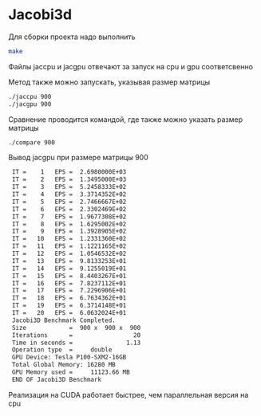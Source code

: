 # Jacobi3d

Для сборки проекта надо выполнить

```bash
make
```

Файлы jaccpu и jacgpu отвечают за запуск на cpu и gpu соответсвенно

Метод также можно запускать, указывая размер матрицы

```bash
./jaccpu 900
./jacgpu 900
```

Сравнение проводится командой, где также можно указать размер матрицы

```bash
./compare 900
```

Вывод jacgpu при размере матрицы 900
```bash
 IT =    1   EPS =  2.6980000E+03
 IT =    2   EPS =  1.3495000E+03
 IT =    3   EPS =  5.2458333E+02
 IT =    4   EPS =  3.3714352E+02
 IT =    5   EPS =  2.7466667E+02
 IT =    6   EPS =  2.3302469E+02
 IT =    7   EPS =  1.9677308E+02
 IT =    8   EPS =  1.6295002E+02
 IT =    9   EPS =  1.3928905E+02
 IT =   10   EPS =  1.2331360E+02
 IT =   11   EPS =  1.1221165E+02
 IT =   12   EPS =  1.0546532E+02
 IT =   13   EPS =  9.8133253E+01
 IT =   14   EPS =  9.1255019E+01
 IT =   15   EPS =  8.4403267E+01
 IT =   16   EPS =  7.8237112E+01
 IT =   17   EPS =  7.2296906E+01
 IT =   18   EPS =  6.7634362E+01
 IT =   19   EPS =  6.3714148E+01
 IT =   20   EPS =  6.0632024E+01
 Jacobi3D Benchmark Completed.
 Size            =  900 x  900 x  900
 Iterations      =                 20
 Time in seconds =               1.13
 Operation type  =     double
 GPU Device: Tesla P100-SXM2-16GB
 Total Global Memory: 16280 MB
 GPU Memory used =     11123.66 MB
 END OF Jacobi3D Benchmark
```

Реализация на CUDA работает быстрее, чем параллельная версия на cpu
